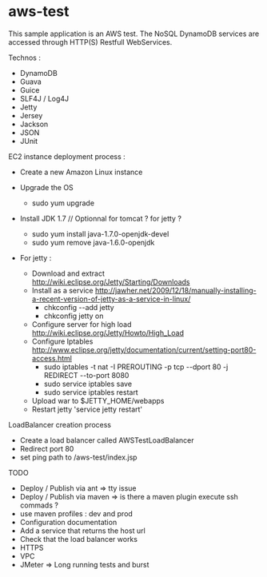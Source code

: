 aws-test
========

This sample application is an AWS test. The NoSQL DynamoDB services are accessed through HTTP(S) Restfull WebServices.

Technos :
- DynamoDB
- Guava
- Guice
- SLF4J / Log4J
- Jetty
- Jersey
- Jackson
- JSON
- JUnit

EC2 instance deployment process :
- Create a new Amazon Linux instance
- Upgrade the OS 
    + sudo yum upgrade
- Install JDK 1.7 // Optionnal for tomcat ? for jetty ?
    + sudo yum install java-1.7.0-openjdk-devel
    + sudo yum remove java-1.6.0-openjdk

- For jetty :
  - Download and extract http://wiki.eclipse.org/Jetty/Starting/Downloads
  - Install as a service http://jawher.net/2009/12/18/manually-installing-a-recent-version-of-jetty-as-a-service-in-linux/
      + chkconfig --add jetty
      + chkconfig jetty on
  - Configure server for high load http://wiki.eclipse.org/Jetty/Howto/High_Load
  - Configure Iptables http://www.eclipse.org/jetty/documentation/current/setting-port80-access.html
      + sudo iptables -t nat -I PREROUTING -p tcp --dport 80 -j REDIRECT --to-port 8080
      + sudo service iptables save
      + sudo service iptables restart
  - Upload war to $JETTY_HOME/webapps
  - Restart jetty 'service jetty restart'

LoadBalancer creation process
- Create a load balancer called AWSTestLoadBalancer
- Redirect port 80
- set ping path to /aws-test/index.jsp

TODO
- Deploy / Publish via ant => tty issue
- Deploy / Publish via maven => is there a maven plugin execute ssh commads ?
- use maven profiles : dev and prod
- Configuration documentation 
- Add a service that returns the host url
- Check that the load balancer works
- HTTPS
- VPC
- JMeter => Long running tests and burst

